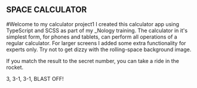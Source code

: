 ## SPACE CALCULATOR
#Welcome to my calculator project1
I created this calculator app using TypeScript and SCSS as part of my _Nology training.
The calculator in it's simplest form, for phones and tablets, can perform all operations of a regular calculator.
For larger screens I added some extra functionality for experts only.
Try not to get dizzy with the rolling-space background image.

If you match the result to the secret number, you can take a ride in the rocket.

3, 3-1, 3-1, BLAST OFF!

